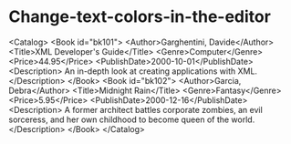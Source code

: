 # Change-text-colors-in-the-editor
&lt;Catalog>   &lt;Book id="bk101">   &lt;Author>Garghentini, Davide&lt;/Author>   &lt;Title>XML Developer's Guide&lt;/Title>   &lt;Genre>Computer&lt;/Genre>   &lt;Price>44.95&lt;/Price>   &lt;PublishDate>2000-10-01&lt;/PublishDate>   &lt;Description>     An in-depth look at creating applications with XML.   &lt;/Description> &lt;/Book> &lt;Book id="bk102">   &lt;Author>Garcia, Debra&lt;/Author>   &lt;Title>Midnight Rain&lt;/Title>   &lt;Genre>Fantasy&lt;/Genre>   &lt;Price>5.95&lt;/Price>   &lt;PublishDate>2000-12-16&lt;/PublishDate>   &lt;Description>     A former architect battles corporate zombies, an evil     sorceress, and her own childhood to become queen of the world.   &lt;/Description> &lt;/Book> &lt;/Catalog>
